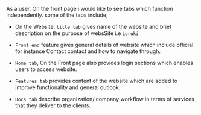 As a user, On the front page i would like to see tabs which function
independently. some of the tabs include;

- On the Website, `title tab` gives name of the website and brief description on
  the purpose of websSite i.e `Loruki`
- `Front end` feature gives general details of website which include official.
  for instance Contact contact and how to navigate through.

- `Home tab`, On the Front page also provides login sections which enables users
  to access website.

- `Features tab` provides content of the website which are added to improve
  functionality and general outlook.
- `Docs tab` describe organization/ company workflow in terms of services that
  they deliver to the clients.
